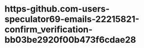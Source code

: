 # https-github.com-users-speculator69-emails-22215821-confirm_verification-bb03be2920f00b473f6cdae28
